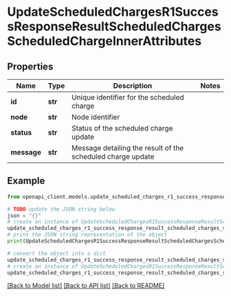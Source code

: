 # UpdateScheduledChargesR1SuccessResponseResultScheduledChargesScheduledChargeInnerAttributes


## Properties

Name | Type | Description | Notes
------------ | ------------- | ------------- | -------------
**id** | **str** | Unique identifier for the scheduled charge | 
**node** | **str** | Node identifier | 
**status** | **str** | Status of the scheduled charge update | 
**message** | **str** | Message detailing the result of the scheduled charge update | 

## Example

```python
from openapi_client.models.update_scheduled_charges_r1_success_response_result_scheduled_charges_scheduled_charge_inner_attributes import UpdateScheduledChargesR1SuccessResponseResultScheduledChargesScheduledChargeInnerAttributes

# TODO update the JSON string below
json = "{}"
# create an instance of UpdateScheduledChargesR1SuccessResponseResultScheduledChargesScheduledChargeInnerAttributes from a JSON string
update_scheduled_charges_r1_success_response_result_scheduled_charges_scheduled_charge_inner_attributes_instance = UpdateScheduledChargesR1SuccessResponseResultScheduledChargesScheduledChargeInnerAttributes.from_json(json)
# print the JSON string representation of the object
print(UpdateScheduledChargesR1SuccessResponseResultScheduledChargesScheduledChargeInnerAttributes.to_json())

# convert the object into a dict
update_scheduled_charges_r1_success_response_result_scheduled_charges_scheduled_charge_inner_attributes_dict = update_scheduled_charges_r1_success_response_result_scheduled_charges_scheduled_charge_inner_attributes_instance.to_dict()
# create an instance of UpdateScheduledChargesR1SuccessResponseResultScheduledChargesScheduledChargeInnerAttributes from a dict
update_scheduled_charges_r1_success_response_result_scheduled_charges_scheduled_charge_inner_attributes_from_dict = UpdateScheduledChargesR1SuccessResponseResultScheduledChargesScheduledChargeInnerAttributes.from_dict(update_scheduled_charges_r1_success_response_result_scheduled_charges_scheduled_charge_inner_attributes_dict)
```
[[Back to Model list]](../README.md#documentation-for-models) [[Back to API list]](../README.md#documentation-for-api-endpoints) [[Back to README]](../README.md)


